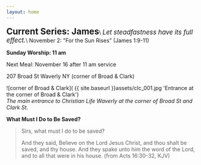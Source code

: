 ```yaml
---
layout: home
---
```

**<span style="font-size:1.6em">Current Series: James</span>**\\
*<span style="font-size:1.2em">Let steadfastness have its full effect.</span>*\\
November 2: "For the Sun Rises" (James 1:9-11)

**Sunday Worship: 11 am**

Next Meal: November 16 after 11 am service

207 Broad St Waverly NY (corner of Broad & Clark)

![corner of Broad & Clark]( {{ site.baseurl }}assets/clc_001.jpg 'Entrance at the corner of Broad & Clark')
<br><em>The main entrance to Christian Life Waverly at the corner of Broad St and Clark St.</em>

**What Must I Do to Be Saved?**
>Sirs, what must I do to be saved?
>
>And they said, Believe on the Lord Jesus Christ, and thou shalt be saved, and thy house. And they spake unto him the word of the Lord, and to all that were in his house. (from Acts 16:30-32, KJV)
